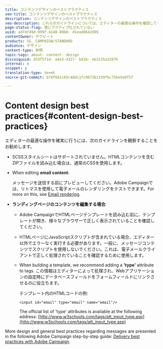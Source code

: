 ```yaml
---
title: コンテンツデザインのベストプラクティス
seo-title: コンテンツデザインのベストプラクティス
description: コンテンツデザインのベストプラクティス
seo-description: これらのガイドラインについては、エディターの最適な操作を確認してください。
page-status-flag: 常にアクティブ化されていない
uuid: ad74f49d-999f-4140-89b0- d1ead8642d89
contentOwner: サウビート
products: SG_ CAMPAIGN/STANDARD
audience: デザイン
content-type: 参照
topic-tags: about- content- design
discoiquuid: d33f5f14- a4e3-4327- bd16- eb3135a32076
internal: n
snippet: y
translation-type: tm+mt
source-git-commit: b7df681c05c48dc1fc9873b1339fbc756e5e0f5f

---
```



# Content design best practices{#content-design-best-practices}

エディターの最適な操作を確実に行うには、次のガイドラインを観察することをお勧めします。

* SCSSスタイルシートはサポートされていません。HTMLコンテンツを含むZIPファイルを読み込む場合は、通常のCSSを使用します。
* When editing **email content**:

   メッセージを送信する前にプレビューしてください。Adobe Campaignでは、リトマスを使用して電子メールのレンダリングをテストできます。For more on this, see [Email rendering](../../sending/using/email-rendering.md).

* **ランディングページのコンテンツを編集する場合**:

   * Adobe CampaignでHTMLページテンプレートを読み込む前に、テンプレートが開き、様々なブラウザーで正しく表示されていることを確認してください。
   * HTMLページにJavaScriptスクリプトが含まれている場合、エディター以外でエラーなく実行する必要があります。一般に、メッセージコンテンツでスクリプトを使用しないでください。これは、電子メールクライアントで正しく処理されていることを確認するために使用します。
   * When building a template, we recommend adding a **'type'** attribute to  tags. この情報はエディターによって処理され、Webアプリケーションの設定時にデータベースフィールドをフォームフィールドにリンクさせるのに役立ちます。

      テンプレート内のHTMLコードの例:

      ```
      <input id="email" type="email" name="email"/>
      ```

      The official list of 'type' attributes is available at the following address: [http://www.w3schools.com/tags/att_input_type.asp](http://www.w3schools.com/tags/att_input_type.asp)

More design and general best practices regarding messages are presented in the following Adobe Campaign step-by-step guide: [Delivery best practices with Adobe Campaign](https://docs.campaign.adobe.com/doc/standard/getting_started/en/ACS_DeliveryBestPractices.html).
